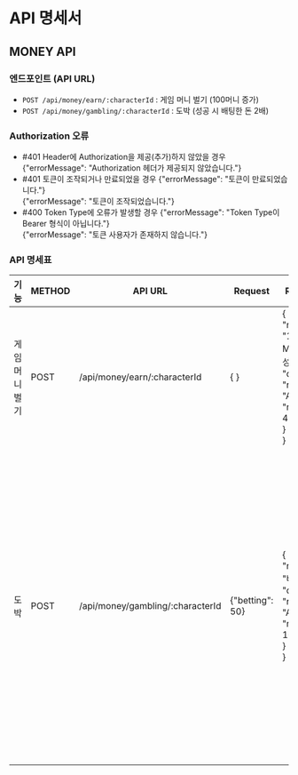 # API 명세서

## MONEY API

### 엔드포인트 (API URL)
- `POST /api/money/earn/:characterId` : 게임 머니 벌기 (100머니 증가)
- `POST /api/money/gambling/:characterId` : 도박 (성공 시 배팅한 돈 2배)

### Authorization 오류

- #401 Header에 Authorization을 제공(추가)하지 않았을 경우
{"errorMessage": "Authorization 헤더가 제공되지 않았습니다."}
- #401 토큰이 조작되거나 만료되었을 경우
{"errorMessage": "토큰이 만료되었습니다."}<br>
{"errorMessage": "토큰이 조작되었습니다."}
- #400 Token Type에 오류가 발생할 경우
{"errorMessage": "Token Type이 Bearer 형식이 아닙니다."}<br>
{"errorMessage": "토큰 사용자가 존재하지 않습니다."}

### API 명세표

| 기능    | METHOD   | API URL    |Request| Response| Response Error|
|---------------|---------------|---------------|---------------|---------------|---------------|
|게임 머니 벌기 | POST  | /api/money/earn/:characterId  | { }| {<br>"message": "100 Money 획득 성공!",<br>"data": {<br>"name": "A1",<br>"money": 4169<br>}<br>}| #403 로그인한 계정의 캐릭터가 아닐 경우<br>{ "errorMessage": "본 계정에서 해당 캐릭터를 찾을 수 없습니다." }<br><br>#Authorization 오류 참고|
|도박 | POST  | /api/money/gambling/:characterId  | {"betting": 50}| {<br>"message": "배팅 성공!",<br>"data": {<br>"name": "A1",<br>"money": 10100<br>}<br>}| #403 로그인한 계정의 캐릭터가 아닐 경우<br>{ "errorMessage": "본 계정에서 해당 캐릭터를 찾을 수 없습니다." }<br><br>#400 보유 금액이 적거나 형식이 맞지 않을 경우<br>{ "errorMessage": '배팅할 금액을 제대로 입력해주세요.' }<br>{ "errorMessage": "돈이 없습니다. 배팅에는 신중히 임해주세요!" }<br><br>#Authorization 오류 참고|